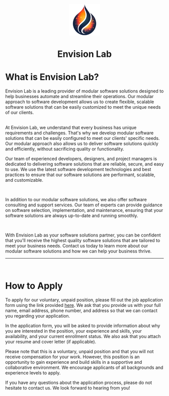 <p align="center">
<img src="./assets/logo.png" style="width: 100px;">
<h1 align="center">Envision Lab</h1>
</p>

# What is Envision Lab?
Envision Lab is a leading provider of modular software solutions designed to help businesses automate and streamline their operations. Our modular approach to software development allows us to create flexible, scalable software solutions that can be easily customized to meet the unique needs of our clients.

<br>
At Envision Lab, we understand that every business has unique requirements and challenges. That's why we develop modular software solutions that can be easily configured to meet our clients' specific needs. Our modular approach also allows us to deliver software solutions quickly and efficiently, without sacrificing quality or functionality.

<br>

Our team of experienced developers, designers, and project managers is dedicated to delivering software solutions that are reliable, secure, and easy to use. We use the latest software development technologies and best practices to ensure that our software solutions are performant, scalable, and customizable.

<br>

In addition to our modular software solutions, we also offer software consulting and support services. Our team of experts can provide guidance on software selection, implementation, and maintenance, ensuring that your software solutions are always up-to-date and running smoothly.

<br>

With Envision Lab as your software solutions partner, you can be confident that you'll receive the highest quality software solutions that are tailored to meet your business needs. Contact us today to learn more about our modular software solutions and how we can help your business thrive.

<hr><br>

# How to Apply

To apply for our voluntary, unpaid position, please fill out the job application form using the link provided [here](https://forms.gle/RZ1uFaAjSfryPktP8). We ask that you provide us with your full name, email address, phone number, and address so that we can contact you regarding your application.

In the application form, you will be asked to provide information about why you are interested in the position, your experience and skills, your availability, and your current enrollment status. We also ask that you attach your resume and cover letter (if applicable).

Please note that this is a voluntary, unpaid position and that you will not receive compensation for your work. However, this position is an opportunity to gain experience and build skills in a supportive and collaborative environment. We encourage applicants of all backgrounds and experience levels to apply.

If you have any questions about the application process, please do not hesitate to contact us. We look forward to hearing from you!



